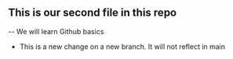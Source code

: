 ## This is our second file in this repo
-- We will learn Github basics
* This is a new change on a new branch. It will not reflect in main
